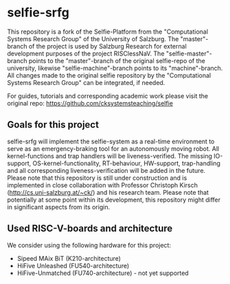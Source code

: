 # selfie-srfg

This repository is a fork of the Selfie-Platform from the "Computational Systems Research Group" of the University of Salzburg. The "master"-branch of the project is used by Salzburg Research for external development purposes of the project RISClessNaV. The "selfie-master"-branch points to the "master"-branch of the original selfie-repo of the university, likewise "selfie-machine"-branch points to its "machine"-branch. All changes made to the original selfie repository by the "Computational Systems Research Group" can be integrated, if needed. 

For guides, tutorials and corresponding academic work please visit the original repo: https://github.com/cksystemsteaching/selfie


## Goals for this project

selfie-srfg will implement the selfie-system as a real-time environment to serve as an emergency-braking tool for an autonomously moving robot. All kernel-functions and trap handlers will be liveness-verified. The missing IO-support, OS-kernel-functionality, RT-behaviour, HW-support, trap-handling and all corresponding liveness-verification will be added in the future. Please note that this repository is still under construction and is implemented in close collaboration with Professor Christoph Kirsch (http://cs.uni-salzburg.at/~ck/) and his research team. Please note that potentially at some point within its development, this repository might differ in significant aspects from its origin.


## Used RISC-V-boards and architecture

We consider using the following hardware for this project:
- Sipeed MAix BiT (K210-architecture)
- HiFive Unleashed (FU540-architecture)
- HiFive-Unmatched (FU740-architecture) - not yet supported
